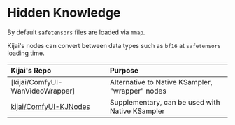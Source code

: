 # Hidden Knowledge

By default `safetensors` files are loaded via `mmap`.

Kijai's nodes can convert between data types such as `bf16` at `safetensors` loading time.

| Kijai's Repo | Purpose |
| :-- | :-- |
| [kijai/ComfyUI-WanVideoWrapper]| Alternative to Native KSampler, "wrapper" nodes |
| [kijai/ComfyUI-KJNodes](https://github.com/kijai/ComfyUI-KJNodes)| Supplementary, can be used with Native KSampler |